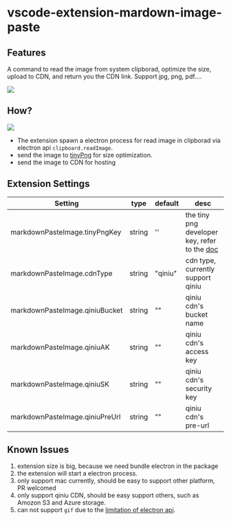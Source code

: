 # vscode-extension-mardown-image-paste

## Features
A command to read the image from system clipborad, optimize the size, upload to CDN, and return you the CDN link. Support jpg, png, pdf....

![](https://user-images.githubusercontent.com/13174059/43577232-e3e2d1f0-967d-11e8-8de8-c844aa0b93dd.gif)

## How?

![](http://pcs7p33sr.bkt.clouddn.com/ca429c26-b378-aece-9ffa-050a3b945f49)

* The extension spawn a electron process for read image in clipborad via electron api `clipboard.readImage`.
* send the image to [tinyPng](https://tinypng.com/) for size optimization.
* send the image to CDN for hosting

## Extension Settings

| Setting | type | default | desc |
| -- | -- | -- | --|
| markdownPasteImage.tinyPngKey | string | '' | the tiny png developer key, refer to the [doc](https://tinypng.com/developers) |
| markdownPasteImage.cdnType | string | "qiniu" |  cdn type, currently support qiniu |
| markdownPasteImage.qiniuBucket | string | "" | qiniu cdn's bucket name |
| markdownPasteImage.qiniuAK | string | "" | qiniu cdn's access key |
| markdownPasteImage.qiniuSK | string | "" | qiniu cdn's security key |
| markdownPasteImage.qiniuPreUrl | string | "" | qiniu cdn's pre-url  |

## Known Issues

1. extension size is big, because we need bundle electron in the package
2. the extension will start a electron process.
3. only support mac currently, should be easy to support other platform, PR welcomed
4. only support qiniu CDN, should be easy support others, such as Amozon S3 and Azure storage.
5. can not support `gif` due to the [limitation of electron api](https://github.com/electron/electron/issues/8485).
